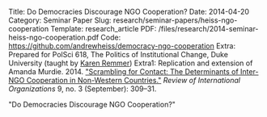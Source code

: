 Title: Do Democracies Discourage NGO Cooperation?
Date: 2014-04-20
Category: Seminar Paper
Slug: research/seminar-papers/heiss-ngo-cooperation
Template: research_article
PDF: /files/research/2014-seminar-heiss-ngo-cooperation.pdf
Code: https://github.com/andrewheiss/democracy-ngo-cooperation
Extra: Prepared for PolSci 618, The Politics of Institutional Change, Duke University (taught by [Karen Remmer](http://polisci.duke.edu/people?Gurl=&Uil=1557&subpage=profile))
Extra1: Replication and extension of Amanda Murdie. 2014. ["Scrambling for Contact: The Determinants of Inter-NGO Cooperation in Non-Western Countries."](http://link.springer.com/article/10.1007/s11558-013-9180-2) *Review of International Organizations* 9, no. 3 (September): 309–31.

"Do Democracies Discourage NGO Cooperation?"

